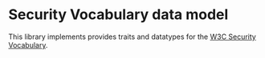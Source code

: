 # Security Vocabulary data model

This library implements provides traits and datatypes for the [W3C Security Vocabulary](https://w3c.github.io/vc-data-integrity/vocab/security/vocabulary.html).
<!-- Auto-update: 2025-10-15T14:43:43.165004 -->
